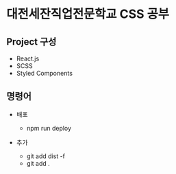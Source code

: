 # 대전세잔직업전문학교 CSS 공부

## Project 구성
* React.js
* SCSS
* Styled Components

## 명령어
* 배포
	- npm run deploy

* 추가
	- git add dist -f
	- git add .